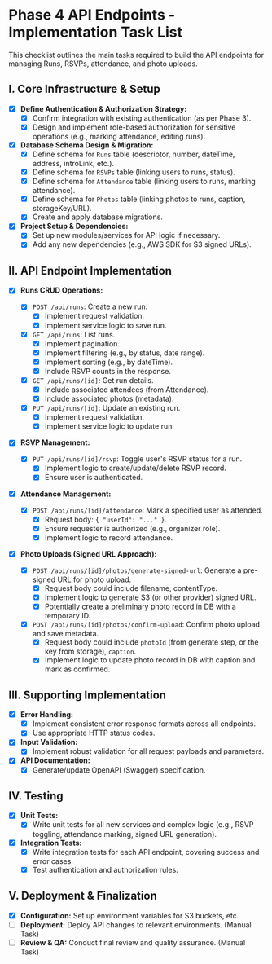 # Phase 4 API Endpoints - Implementation Task List

This checklist outlines the main tasks required to build the API endpoints for managing Runs, RSVPs, attendance, and photo uploads.

## I. Core Infrastructure & Setup

- [x] **Define Authentication & Authorization Strategy:**
  - [x] Confirm integration with existing authentication (as per Phase 3).
  - [x] Design and implement role-based authorization for sensitive operations (e.g., marking attendance, editing runs).
- [x] **Database Schema Design & Migration:**
  - [x] Define schema for `Runs` table (descriptor, number, dateTime, address, introLink, etc.).
  - [x] Define schema for `RSVPs` table (linking users to runs, status).
  - [x] Define schema for `Attendance` table (linking users to runs, marking attendance).
  - [x] Define schema for `Photos` table (linking photos to runs, caption, storageKey/URL).
  - [x] Create and apply database migrations.
- [x] **Project Setup & Dependencies:**
  - [x] Set up new modules/services for API logic if necessary.
  - [x] Add any new dependencies (e.g., AWS SDK for S3 signed URLs).

## II. API Endpoint Implementation

- [x] **Runs CRUD Operations:**

  - [x] `POST /api/runs`: Create a new run.
    - [x] Implement request validation.
    - [x] Implement service logic to save run.
  - [x] `GET /api/runs`: List runs.
    - [x] Implement pagination.
    - [x] Implement filtering (e.g., by status, date range).
    - [x] Implement sorting (e.g., by dateTime).
    - [x] Include RSVP counts in the response.
  - [x] `GET /api/runs/[id]`: Get run details.
    - [x] Include associated attendees (from Attendance).
    - [x] Include associated photos (metadata).
  - [x] `PUT /api/runs/[id]`: Update an existing run.
    - [x] Implement request validation.
    - [x] Implement service logic to update run.

- [x] **RSVP Management:**

  - [x] `PUT /api/runs/[id]/rsvp`: Toggle user's RSVP status for a run.
    - [x] Implement logic to create/update/delete RSVP record.
    - [x] Ensure user is authenticated.

- [x] **Attendance Management:**

  - [x] `POST /api/runs/[id]/attendance`: Mark a specified user as attended.
    - [x] Request body: `{ "userId": "..." }`.
    - [x] Ensure requester is authorized (e.g., organizer role).
    - [x] Implement logic to record attendance.

- [x] **Photo Uploads (Signed URL Approach):**
  - [x] `POST /api/runs/[id]/photos/generate-signed-url`: Generate a pre-signed URL for photo upload.
    - [x] Request body could include filename, contentType.
    - [x] Implement logic to generate S3 (or other provider) signed URL.
    - [x] Potentially create a preliminary photo record in DB with a temporary ID.
  - [x] `POST /api/runs/[id]/photos/confirm-upload`: Confirm photo upload and save metadata.
    - [x] Request body could include `photoId` (from generate step, or the key from storage), `caption`.
    - [x] Implement logic to update photo record in DB with caption and mark as confirmed.

## III. Supporting Implementation

- [x] **Error Handling:**
  - [x] Implement consistent error response formats across all endpoints.
  - [x] Use appropriate HTTP status codes.
- [x] **Input Validation:**
  - [x] Implement robust validation for all request payloads and parameters.
- [x] **API Documentation:**
  - [x] Generate/update OpenAPI (Swagger) specification.

## IV. Testing

- [x] **Unit Tests:**
  - [x] Write unit tests for all new services and complex logic (e.g., RSVP toggling, attendance marking, signed URL generation).
- [x] **Integration Tests:**
  - [x] Write integration tests for each API endpoint, covering success and error cases.
  - [x] Test authentication and authorization rules.

## V. Deployment & Finalization

- [x] **Configuration:** Set up environment variables for S3 buckets, etc.
- [ ] **Deployment:** Deploy API changes to relevant environments. (Manual Task)
- [ ] **Review & QA:** Conduct final review and quality assurance. (Manual Task)
